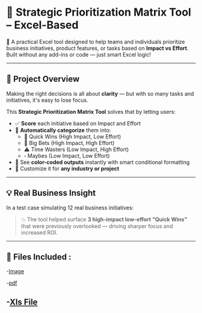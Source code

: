 # 📌 Strategic Prioritization Matrix Tool – Excel-Based

🎯 A practical Excel tool designed to help teams and individuals prioritize business initiatives, product features, or tasks based on **Impact vs Effort**. Built without any add-ins or code — just smart Excel logic!

---

## 📂 Project Overview

Making the right decisions is all about **clarity** — but with so many tasks and initiatives, it's easy to lose focus.

This **Strategic Prioritization Matrix Tool** solves that by letting users:
- ✅ **Score** each initiative based on Impact and Effort
- 🎯 **Automatically categorize** them into:
  - 🔹 Quick Wins (High Impact, Low Effort)
  - 🔸 Big Bets (High Impact, High Effort)
  - ⚠ Time Wasters (Low Impact, High Effort)
  - ▫ Maybes (Low Impact, Low Effort)
- 🎨 See **color-coded outputs** instantly with smart conditional formatting
- 🧩 Customize it for **any industry or project**

---

## 💡 Real Business Insight

In a test case simulating 12 real business initiatives:
> 💥 The tool helped surface **3 high-impact low-effort “Quick Wins”** that were previously overlooked — driving sharper focus and increased ROI.

---

## 📸 Files Included :

 -[Image]((https://github.com/SENTHAMILAN27/Strategic-Prioritization-Matrix-Tool/blob/main/Images/Strategic%20priortization%20Matrix-image.jpg)) 

-[pdf](https://github.com/SENTHAMILAN27/Strategic-Prioritization-Matrix-Tool/blob/main/PDF/Strategic%20priortization%20Matrix.pdf)

-[Xls File](https://github.com/SENTHAMILAN27/Strategic-Prioritization-Matrix-Tool/blob/main/Xls%20file/Strategic%20priortization%20Matrix.xlsx)
---


